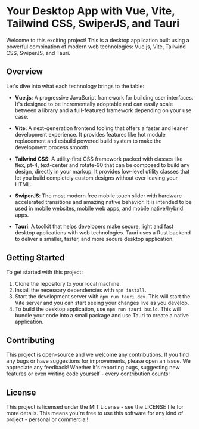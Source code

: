 # Your Desktop App with Vue, Vite, Tailwind CSS, SwiperJS, and Tauri

Welcome to this exciting project! This is a desktop application built using a powerful combination of modern web technologies: Vue.js, Vite, Tailwind CSS, SwiperJS, and Tauri. 

## Overview

Let's dive into what each technology brings to the table:

- **Vue.js**: A progressive JavaScript framework for building user interfaces. It's designed to be incrementally adoptable and can easily scale between a library and a full-featured framework depending on your use case.

- **Vite**: A next-generation frontend tooling that offers a faster and leaner development experience. It provides features like hot module replacement and esbuild powered build system to make the development process smooth.

- **Tailwind CSS**: A utility-first CSS framework packed with classes like flex, pt-4, text-center and rotate-90 that can be composed to build any design, directly in your markup. It provides low-level utility classes that let you build completely custom designs without ever leaving your HTML.

- **SwiperJS**: The most modern free mobile touch slider with hardware accelerated transitions and amazing native behavior. It is intended to be used in mobile websites, mobile web apps, and mobile native/hybrid apps.

- **Tauri**: A toolkit that helps developers make secure, light and fast desktop applications with web technologies. Tauri uses a Rust backend to deliver a smaller, faster, and more secure desktop application.

## Getting Started

To get started with this project:

1. Clone the repository to your local machine.
2. Install the necessary dependencies with `npm install`.
3. Start the development server with `npm run tauri dev`. This will start the Vite server and you can start seeing your changes live as you develop.
4. To build the desktop application, use `npm run tauri build`. This will bundle your code into a small package and use Tauri to create a native application.

## Contributing

This project is open-source and we welcome any contributions. If you find any bugs or have suggestions for improvements, please open an issue. We appreciate any feedback! Whether it's reporting bugs, suggesting new features or even writing code yourself - every contribution counts!

## License

This project is licensed under the MIT License - see the LICENSE file for more details. This means you're free to use this software for any kind of project - personal or commercial!
